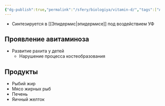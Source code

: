```yaml
---
{"dg-publish":true,"permalink":"/sfery/biologiya/vitamin-d/","tags":["Анатомия"]}
---
```


- Синтезируется в [[Эпидермис\|эпидермисе]] под воздействием УФ
## Проявление авитаминоза
- Развитие рахита у детей
	- Нарушение процесса костеобразования 
## Продукты
- Рыбий жир
- Мясо жирных рыб
- Печень
- Яичный желток